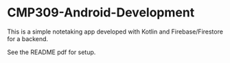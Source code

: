 # CMP309-Android-Development

This is a simple notetaking app developed with Kotlin and Firebase/Firestore for a backend.

See the README pdf for setup. 
